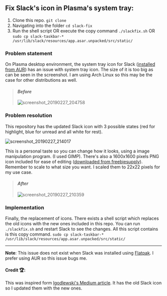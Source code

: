 ## Fix Slack's icon in Plasma's system tray:
1. Clone this repo. 
`git clone`
2. Navigating into the folder
`cd slack-fix`
3. Run the shell script OR execute the copy command
`./slackfix.sh`
OR
`sudo cp slack-taskbar-* /usr/lib/slack/resources/app.asar.unpacked/src/static/`

### Problem statement

On Plasma desktop environment, the system tray icon for Slack ([installed from AUR](https://aur.archlinux.org/packages/slack-desktop/)) has an issue with system tray icon. The size of it is too big as can be seen in the screenshot. I am using Arch Linux so this may be the case for other distributions as well.

>#### *Before*
>![screenshot_20190227_204758](https://user-images.githubusercontent.com/9460504/53522128-0dc7f300-3ada-11e9-8f4b-cb78e12984fe.png)

### Problem resolution
This repository has the updated Slack icon with 3 possible states (red for highlight, blue for unread and all white for rest).

![screenshot_20190227_214017](https://user-images.githubusercontent.com/9460504/53522230-394add80-3ada-11e9-9bb5-5a435603f182.png)

This is a personal taste so you can change how it looks, using a image manipulation program. (I used GIMP). There's also a 1600x1600 pixels PNG icon included for ease of editing ([downloaded from freebiesupply](https://freebiesupply.com/logos/new-slack-logo-2019/)). Remember to scale to what size you want. I scaled them to 22x22 pixels for my use case.

>#### *After*
>![screenshot_20190227_210359](https://user-images.githubusercontent.com/9460504/53522185-2801d100-3ada-11e9-9946-b00c61183d7b.png)

### Implementation 
Finally, the replacement of icons. There exists a shell script which replaces the old icons with the new ones included in this repo.
You can run `./slackfix.sh` and restart Slack to see the changes.
All this script contains is this copy command.
`sudo cp slack-taskbar-* /usr/lib/slack/resources/app.asar.unpacked/src/static/`

----
**Note**: This issue does not exist when Slack was installed using [Flatpak](https://flathub.org/apps/details/com.slack.Slack). I prefer using AUR so this issue bugs me.

#### Credit 🏆:
This was inspired form [lgodlewski's Medium article](https://medium.com/@l.godlewski/how-to-fix-slack-icon-in-kde-312383c331a9). It has the old Slack icon so I updated them with the new ones.
